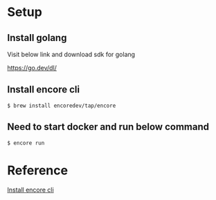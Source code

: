 # Setup
## Install golang
Visit below link and download sdk for golang

https://go.dev/dl/

## Install encore cli

```$ brew install encoredev/tap/encore```

## Need to start docker and run below command

```$ encore run```


# Reference
[Install encore cli](https://encore.dev/docs/install)

